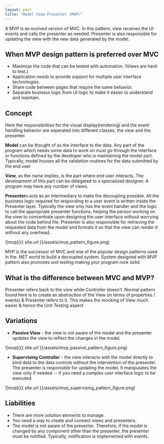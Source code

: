 ```yaml
---
layout: post
title: "Model View Presenter (MVP)"
---
```

A MVP is an evolved version of MVC. In this pattern, view receives the UI events and calls the presenter as needed. Presenter is also responsible for updating the view with the new data generated by the model.

## When MVP design pattern is preferred over MVC

* Maximize the code that can be tested with automation. (Views are hard to test.)
* Application needs to provide support for multiple user interface technologies.
* Share code between pages that require the same behavior.
* Separate business logic from UI logic to make it easier to understand and maintain.

## Concept

Here the responsibilities for the visual display(rendering) and the event handling behavior are seperated into different classes, the view and the presenter.

**Model** can be thought of as the interface to the data. Any part of the program which needs some data to work on must go through the interface or functions defined by the developer who is maintaining the model part. Typically, model houses all the validation routines for the data submitted by the end user


**View**, as the name implies, is the part where end user interacts. The development of this part can be delegated to a specialized designer. A program may have any number of views.


**Presenter**s acts as an intermediary to make the decoupling possible. All the business logic required for responding to a user event is written inside the Presenter layer. Typically the view only has the event handler and the logic to call the appropriate presenter functions, helping the person working on the view to concentrate upon designing the user interface without worrying about the code behind file. Presenter is also responsible for retrieving the requested data from the model and formats it so that the view can render it without any overhead.

![mvp]({{ site.url }}/assets/mvp_pattern_figure.png)


MVP is the successor of MVC and one of the popular design patterns used in the .NET world to build a decoupled system. System designed with MVP pattern also promotes unit testing making your program rock solid.

## What is the difference between MVC and MVP?

Presenter refers back to the view while Controller doesn’t. Normal pattern found here is to create an abstraction of the View (in terms of properties / events) & Presenter refers to it. This makes the mocking of View much easier & hence the Unit Testing aspect


## Variations

* **Passive View** - the view is not aware of the model and the presenter updates the view to reflect the changes in the model.

![mvp]({{ site.url }}/assets/mvp_passive_pattern_figure.png)

* **Supervising Controller** - the view interacts with the model directly to bind data to the data controls without the intervention of the presenter. The presenter is responsible for updating the model. It manipulates the view only if needed -- if you need a complex user interface logic to be executed.

![mvp]({{ site.url }}/assets/mvp_supervising_pattern_figure.png)

## Liabilities

* There are more solution elements to manage.
* You need a way to create and connect views and presenters.
* The model is not aware of the presenter. Therefore, if the model is changed by any component other than the presenter, the presenter must be notified. Typically, notification is implemented with events.